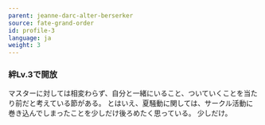 ```yaml
---
parent: jeanne-darc-alter-berserker
source: fate-grand-order
id: profile-3
language: ja
weight: 3
---
```


### 絆Lv.3で開放

マスターに対しては相変わらず、自分と一緒にいること、ついていくことを当たり前だと考えている節がある。
とはいえ、夏騒動に関しては、サークル活動に巻き込んでしまったことを少しだけ後ろめたく思っている。
少しだけ。
